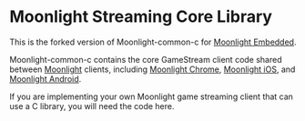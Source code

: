 # Moonlight Streaming Core Library

This is the forked version of Moonlight-common-c for [Moonlight Embedded](https://github.com/irtimmer/moonlight-embedded).

Moonlight-common-c contains the core GameStream client code shared between [Moonlight](http://moonlight-stream.com) clients, including 
[Moonlight Chrome](https://github.com/moonlight-stream/moonlight-chrome),
[Moonlight iOS](https://github.com/moonlight-stream/moonlight-ios), and [Moonlight Android](https://github.com/moonlight-stream/moonlight-android).

If you are implementing your own Moonlight game streaming client that can use a C library, you will need the code here.
